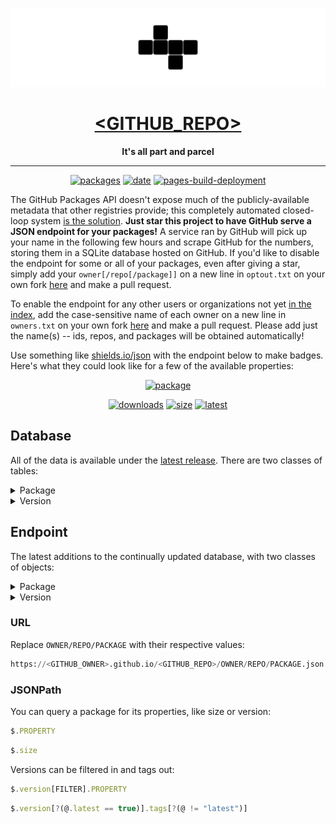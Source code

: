 <div align="center">

[![logo](src/img/logo-b.png)](https://github.com/<GITHUB_OWNER>/<GITHUB_REPO>)

# [<GITHUB_REPO>](https://github.com/<GITHUB_OWNER>/<GITHUB_REPO>)

**It's all part and parcel**

---

[![packages](https://img.shields.io/badge/dynamic/json?url=https%3A%2F%2Fgithub.com%2F<GITHUB_OWNER>%2F<GITHUB_REPO>%2Fraw%2Findex%2F.json&query=%24.packages&logo=github&logoColor=959da5&label=packages&labelColor=333a41&color=2ebc4f)](https://github.com/<GITHUB_OWNER>/<GITHUB_REPO>/tree/index) [![date](https://img.shields.io/badge/dynamic/json?url=https%3A%2F%2Fgithub.com%2F<GITHUB_OWNER>%2F<GITHUB_REPO>%2Fraw%2Findex%2F.json&query=%24.date&logo=github&logoColor=959da5&label=refreshed&labelColor=333a41&color=2ebc4f)](https://github.com/<GITHUB_OWNER>/<GITHUB_REPO>/releases/latest) [![pages-build-deployment](https://github.com/<GITHUB_OWNER>/<GITHUB_REPO>/actions/workflows/pages/pages-build-deployment/badge.svg)](https://github.com/<GITHUB_OWNER>/<GITHUB_REPO>/actions/workflows/pages/pages-build-deployment)

</div>

The GitHub Packages API doesn't expose much of the publicly-available metadata that other registries provide; this completely automated closed-loop system [is the solution](https://github.com/badges/shields/issues/5594#issuecomment-2157626147). **Just star this project to have GitHub serve a JSON endpoint for your packages!** A service ran by GitHub will pick up your name in the following few hours and scrape GitHub for the numbers, storing them in a SQLite database hosted on GitHub. If you'd like to disable the endpoint for some or all of your packages, even after giving a star, simply add your `owner[/repo[/package]]` on a new line in `optout.txt` on your own fork [here](https://github.com/ipitio/backage/edit/master/optout.txt) and make a pull request.

To enable the endpoint for any other users or organizations not yet [in the index](https://github.com/<GITHUB_OWNER>/<GITHUB_REPO>/tree/index), add the case-sensitive name of each owner on a new line in `owners.txt` on your own fork [here](https://github.com/ipitio/backage/edit/master/owners.txt) and make a pull request. Please add just the name(s) -- ids, repos, and packages will be obtained automatically!

Use something like [shields.io/json](https://shields.io/badges/dynamic-json-badge) with the endpoint below to make badges. Here's what they could look like for a few of the available properties:

<div align="center">

[![package](https://img.shields.io/badge/dynamic/json?url=https%3A%2F%2F<GITHUB_OWNER>.github.io%2F<GITHUB_REPO>%2Farevindh%2Fpihole-speedtest%2Fpihole-speedtest.json&query=%24.package&logo=github&label=package&style=for-the-badge&color=black)](https://github.com/arevindh/pihole-speedtest/pkgs/container/pihole-speedtest)

[![downloads](https://img.shields.io/badge/dynamic/json?url=https%3A%2F%2F<GITHUB_OWNER>.github.io%2F<GITHUB_REPO>%2Farevindh%2Fpihole-speedtest%2Fpihole-speedtest.json&query=%24.downloads&logo=github&label=pulls)](https://github.com/arevindh/pihole-speedtest/pkgs/container/pihole-speedtest) [![size](https://img.shields.io/badge/dynamic/json?url=https%3A%2F%2F<GITHUB_OWNER>.github.io%2F<GITHUB_REPO>%2Farevindh%2Fpihole-speedtest%2Fpihole-speedtest.json&query=%24.size&logo=github&label=size&color=indigo)](https://github.com/arevindh/pihole-speedtest/pkgs/container/pihole-speedtest) [![latest](https://img.shields.io/badge/dynamic/json?url=https%3A%2F%2F<GITHUB_OWNER>.github.io%2F<GITHUB_REPO>%2Farevindh%2Fpihole-speedtest%2Fpihole-speedtest.json&query=%24.version%5B%3F(%40.latest%3D%3Dtrue)%5D.tags%5B%3F(%40!%3D%22latest%22)%5D&logo=github&label=latest&color=darkgreen)](https://github.com/arevindh/pihole-speedtest/pkgs/container/pihole-speedtest)

</div>

## Database

All of the data is available under the [latest release](https://github.com/<GITHUB_OWNER>/<GITHUB_REPO>/releases/latest). There are two classes of tables:

<details>

<summary>Package</summary>

|      Column       |  Type   | Description                                     |
| :---------------: | :-----: | ----------------------------------------------- |
|    `owner_id`     | INTEGER | The ID of the owner                             |
|   `owner_type`    |  TEXT   | The type of owner (e.g. `users`)                |
|  `package_type`   |  TEXT   | The type of package (e.g. `container`)          |
|      `owner`      |  TEXT   | The owner of the package                        |
|      `repo`       |  TEXT   | The repository of the package                   |
|     `package`     |  TEXT   | The package name                                |
|      `size`       | INTEGER | The size of the latest version                  |
|    `downloads`    | INTEGER | The total number of downloads                   |
| `downloads_month` | INTEGER | The total number of downloads in the last month |
| `downloads_week`  | INTEGER | The total number of downloads in the last week  |
|  `downloads_day`  | INTEGER | The total number of downloads in the last day   |
|      `date`       |  TEXT   | The most recent date the package was refreshed  |

</details>

<details>

<summary>Version</summary>

|      Column       |  Type   | Description                                     |
| :---------------: | :-----: | ----------------------------------------------- |
|       `id`        | INTEGER | The ID of the version                           |
|      `name`       |  TEXT   | The version name                                |
|      `size`       | INTEGER | The size of the version                         |
|    `downloads`    | INTEGER | The total number of downloads                   |
| `downloads_month` | INTEGER | The total number of downloads in the last month |
| `downloads_week`  | INTEGER | The total number of downloads in the last week  |
|  `downloads_day`  | INTEGER | The total number of downloads in the last day   |
|      `date`       |  TEXT   | The most recent date the version was refreshed  |
|      `tags`       |  TEXT   | The tags of the version (csv)                   |

</details>

## Endpoint

The latest additions to the continually updated database, with two classes of objects:

<details>

<summary>Package</summary>

|       Property        |     Type     | Description                                        |
| :-------------------: | :----------: | -------------------------------------------------- |
|      `owner_id`       |    number    | The ID of the owner                                |
|     `owner_type`      |    string    | The type of owner (e.g. `users`)                   |
|    `package_type`     |    string    | The type of package (e.g. `container`)             |
|        `owner`        |    string    | The owner of the package                           |
|        `repo`         |    string    | The repository of the package                      |
|       `package`       |    string    | The package name                                   |
|        `date`         |    string    | The most recent date the package was refreshed     |
|        `size`         |    string    | Formatted size of the latest version               |
|      `versions`       |    string    | Formatted count of versions tracked                |
|       `tagged`        |    string    | Formatted count of tagged versions tracked         |
|      `downloads`      |    string    | Formatted count of all downloads                   |
|   `downloads_month`   |    string    | Formatted count of all downloads in the last month |
|   `downloads_week`    |    string    | Formatted count of all downloads in the last week  |
|    `downloads_day`    |    string    | Formatted count of all downloads in the last day   |
|      `raw_size`       |    number    | Size of the latest version, in bytes               |
|    `raw_versions`     |    number    | Count of versions tracked                          |
|     `raw_tagged`      |    number    | Count of tagged versions tracked                   |
|    `raw_downloads`    |    number    | Count of all downloads                             |
| `raw_downloads_month` |    number    | Count of all downloads in the last month           |
| `raw_downloads_week`  |    number    | Count of all downloads in the last week            |
|  `raw_downloads_day`  |    number    | Count of all downloads in the last day             |
|       `version`       | object array | The versions of the package (see below)            |

</details>

<details>

<summary>Version</summary>

|       Property        |     Type     | Description                                    |
| :-------------------: | :----------: | ---------------------------------------------- |
|         `id`          |    number    | The ID of the version                          |
|        `name`         |    string    | The version name                               |
|        `date`         |    string    | The most recent date the version was refreshed |
|       `newest`        |   boolean    | Whether the version is the newest              |
|       `latest`        |   boolean    | Whether the version is the newest tagged       |
|        `size`         |    string    | Formatted size of the version                  |
|      `downloads`      |    string    | Formatted count of downloads                   |
|   `downloads_month`   |    string    | Formatted count of downloads in the last month |
|   `downloads_week`    |    string    | Formatted count of downloads in the last week  |
|    `downloads_day`    |    string    | Formatted number of downloads in the last day  |
|      `raw_size`       |    number    | Size of the version, in bytes                  |
|    `raw_downloads`    |    number    | Count of downloads                             |
| `raw_downloads_month` |    number    | Count of downloads in the last month           |
| `raw_downloads_week`  |    number    | Count of downloads in the last week            |
|  `raw_downloads_day`  |    number    | Count of downloads in the last day             |
|        `tags`         | string array | The tags of the version                        |

</details>

### URL

Replace `OWNER/REPO/PACKAGE` with their respective values:

```py
https://<GITHUB_OWNER>.github.io/<GITHUB_REPO>/OWNER/REPO/PACKAGE.json
```

### JSONPath

You can query a package for its properties, like size or version:

```js
$.PROPERTY
```

```js
$.size
```

Versions can be filtered in and tags out:

```js
$.version[FILTER].PROPERTY
```

```js
$.version[?(@.latest == true)].tags[?(@ != "latest")]
```
